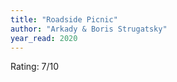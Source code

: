 ```yaml
---
title: "Roadside Picnic"
author: "Arkady & Boris Strugatsky"
year_read: 2020
---
```


Rating: 7/10

